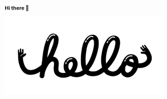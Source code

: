 ### Hi there 👋

![intro logo image](https://github.com/madalatrivedh20/madalatrivedh20/blob/master/90ee8c7d852e53327dbde9fc252cf023.gif)

<!--
**madalatrivedh20/madalatrivedh20** is a ✨ _special_ ✨ repository because its `README.md` (this file) appears on your GitHub profile.


Here are some ideas to get you started:

- 🔭 I’m currently working on Web Development
- 🌱 I’m currently learning Angular 10/ Back-end Development
- 👯 I’m looking to collaborate on ...
- 💬 Ask me about ... Anything you wish to!!
- 📫 How to reach me: ..**Email**: *madalatrivedh@gmail.com* **Contact**:*8309476019*
- ⚡ Fun fact: ...
-->
